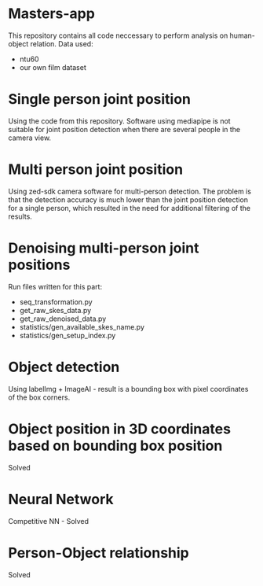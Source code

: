 # Masters-app
This repository contains all code neccessary to perform analysis on human-object relation. 
Data used:
- ntu60
- our own film dataset

# Single person joint position
Using the code from this repository. Software using mediapipe is not suitable for joint position detection when there are several people in the camera view.

# Multi person joint position
Using zed-sdk camera software for multi-person detection. The problem is that the detection accuracy is much lower than the joint position detection for a single person, which resulted in the need for additional filtering of the results.

# Denoising multi-person joint positions
Run files written for this part:
- seq_transformation.py
- get_raw_skes_data.py
- get_raw_denoised_data.py
- statistics/gen_available_skes_name.py
- statistics/gen_setup_index.py

# Object detection
Using labelImg + ImageAI - result is a bounding box with pixel coordinates of the box corners.

# Object position in 3D coordinates based on bounding box position
Solved

# Neural Network
Competitive NN - Solved

# Person-Object relationship
Solved
